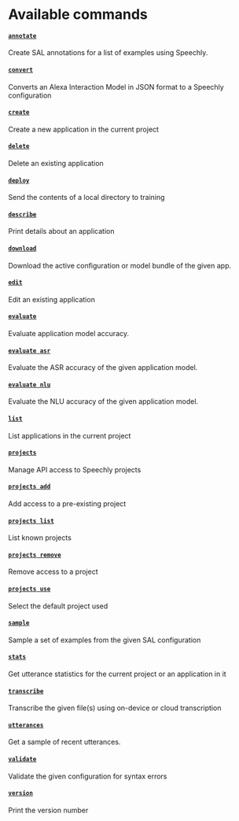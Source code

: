 # Available commands

#### [`annotate`](annotate.md)

Create SAL annotations for a list of examples using Speechly.

#### [`convert`](convert.md)

Converts an Alexa Interaction Model in JSON format to a Speechly configuration

#### [`create`](create.md)

Create a new application in the current project

#### [`delete`](delete.md)

Delete an existing application

#### [`deploy`](deploy.md)

Send the contents of a local directory to training

#### [`describe`](describe.md)

Print details about an application

#### [`download`](download.md)

Download the active configuration or model bundle of the given app.

#### [`edit`](edit.md)

Edit an existing application

#### [`evaluate`](evaluate.md)

Evaluate application model accuracy.

#### [`evaluate asr`](evaluate_asr.md)

Evaluate the ASR accuracy of the given application model.

#### [`evaluate nlu`](evaluate_nlu.md)

Evaluate the NLU accuracy of the given application model.

#### [`list`](list.md)

List applications in the current project

#### [`projects`](projects.md)

Manage API access to Speechly projects

#### [`projects add`](projects_add.md)

Add access to a pre-existing project

#### [`projects list`](projects_list.md)

List known projects

#### [`projects remove`](projects_remove.md)

Remove access to a project

#### [`projects use`](projects_use.md)

Select the default project used

#### [`sample`](sample.md)

Sample a set of examples from the given SAL configuration

#### [`stats`](stats.md)

Get utterance statistics for the current project or an application in it

#### [`transcribe`](transcribe.md)

Transcribe the given file(s) using on-device or cloud transcription

#### [`utterances`](utterances.md)

Get a sample of recent utterances.

#### [`validate`](validate.md)

Validate the given configuration for syntax errors

#### [`version`](version.md)

Print the version number

